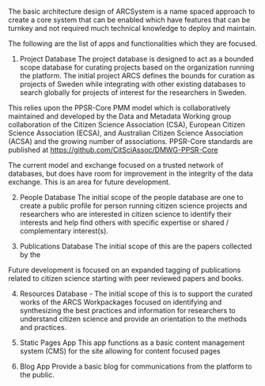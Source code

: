 The basic architecture design of ARCSystem is a name spaced approach to
create a core system that can be enabled which have features that can be turnkey
and not required much technical knowledge to deploy and maintain.

The following are the list of apps and functionalities which they are focused.

1. Project Database
The project database is designed to act as a bounded scope database for
curating projects based on the organization running the platform. The initial
project ARCS defines the bounds for curation as projects of Sweden while
integrating with other existing databases to search globally for projects of
interest for the researchers in Sweden.

This relies upon the PPSR-Core PMM model which is collaboratively maintained and
developed by the Data and Metadata Working group collaboration of the
Citizen Science Association (CSA), European Citizen Science Association (ECSA),
and Australian Citizen Science Association (ACSA) and the growing number of
associations. PPSR-Core standards are published at
https://github.com/CitSciAssoc/DMWG-PPSR-Core

The current model and exchange focused on a trusted network of databases, but
does have room for improvement in the integrity of the data exchange. This is
an area for future development.


2. People Database
The initial scope of the people database are one to create a public profile for
person running citizen science projects and researchers who are interested in
citizen science to identify their interests and help find others with specific
expertise or shared / complementary interest(s).


3. Publications Database
The initial scope of this are the papers collected by the

Future development is focused on an expanded tagging of publications related
to citizen science starting with peer reviewed papers and books.


4. Resources Database -
The initial scope of this is to support the curated works of the
ARCS Workpackages focused on identifying and synthesizing the best practices and
information for researchers to understand citizen science and provide an
orientation to the methods and practices.


5. Static Pages App
This app functions as a basic content management system (CMS) for the site
allowing for content focused pages


6. Blog App
Provide a basic blog for communications from the platform to the public.
